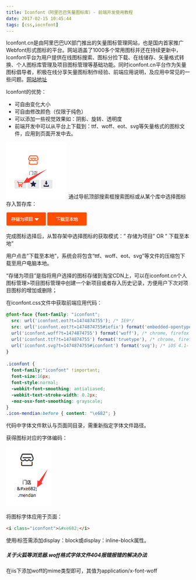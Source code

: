```yaml
---
title: Iconfont（阿里巴巴矢量图标库）- 前端开发使用教程
date: 2017-02-15 10:45:44
tags: [css,iocnfont]
---
```


Iconfont.cn是由阿里巴巴UX部门推出的矢量图标管理网站，也是国内首家推广Webfont形式图标的平台。网站涵盖了1000多个常用图标并还在持续更新中，Iconfont平台为用户提供在线图标搜索、图标分捡下载、在线储存、矢量格式转换、个人图标库管理及项目图标管理等基础功能。同时iconfont.cn平台作为矢量图标倡导者，积极在线分享矢量图标制作经验、前端应用说明，及应用中常见的一些问题。[网站地址](http://www.iconfont.cn/)

Iconfont的优势：

+ 可自由变化大小
+ 可自由修改颜色（仅限于纯色）
+ 可以添加一些视觉效果如：阴影、旋转、透明度
+ 前端开发中可以从平台上下载到：ttf、woff、eot、svg等矢量格式的图标文件，应用到页面开发中去。

<!--more-->
![icon](icon/1.png)
通过导航顶部搜索框搜索图标或从某个库中选择图标存入暂存库：

![icon](icon/2.png)

完成图标选择后，从暂存架中选择图标的获取模式：” 存储为项目” OR ” 下载至本地”

用户点击”下载至本地”，系统会将包含“ttf、woff、eot、svg”等文件的压缩包下载至用户电脑本地。

“存储为项目”是指将用户选择的图标存储到淘宝CDN上，可以在iconfont.cn个人图标管理>项目图标管理中创建一个新项目或者存入历史记录，方便用户下次对项目图标的增加或删除；

在iconfont.css文件中获取前端应用代码：
```css
@font-face {font-family: "iconfont";
  src: url('iconfont.eot?t=1474874755'); /* IE9*/
  src: url('iconfont.eot?t=1474874755#iefix') format('embedded-opentype'), /* IE6-IE8 */
  url('iconfont.woff?t=1474874755') format('woff'), /* chrome, firefox */
  url('iconfont.ttf?t=1474874755') format('truetype'), /* chrome, firefox, opera, Safari, Android, iOS 4.2+*/
  url('iconfont.svg?t=1474874755#iconfont') format('svg'); /* iOS 4.1- */
}
 
.iconfont {
  font-family:"iconfont" !important;
  font-size:16px;
  font-style:normal;
  -webkit-font-smoothing: antialiased;
  -webkit-text-stroke-width: 0.2px;
  -moz-osx-font-smoothing: grayscale;
}
.icon-mendian:before { content: "\e682"; }
```
代码中字体文件默认与页面同目录，需重新指定字体文件路径。

获得图标对应的字体编码：

![icon](icon/3.png)

将图标字体应用于页面：
```html
<i class="iconfont">&#xe682;</i>
```
使用i标签需添加display：block或display：inline-block属性。

##### 关于火狐等浏览器.woff格式字体文件404报错报错的解决办法

在iis下添加woff的mime类型即可，其值为application/x-font-woff